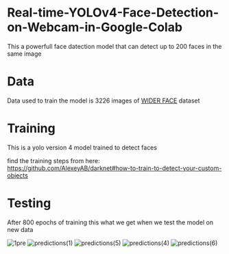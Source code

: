 # Real-time-YOLOv4-Face-Detection-on-Webcam-in-Google-Colab
This a powerfull face datection model that can detect up to 200 faces in the same image


# Data
Data used to train the model is 3226 images of [WIDER FACE](http://shuoyang1213.me/WIDERFACE/) dataset 
# Training
This is a yolo version 4 model trained to detect faces

find the training steps from here:
https://github.com/AlexeyAB/darknet#how-to-train-to-detect-your-custom-objects

# Testing 
After 800 epochs of training this what we get when we test the model on new data


![1pre](https://user-images.githubusercontent.com/56890190/205650982-335dc578-804c-4092-bd61-4b333836fc62.png)
![predictions(1)](https://user-images.githubusercontent.com/56890190/205651580-5315a0f1-ce37-4ef9-b98f-e5324f611cb0.jpg)
![predictions(5)](https://user-images.githubusercontent.com/56890190/205651833-1f24fa3d-3490-495f-9876-b99431ba92ad.jpg)
![predictions(4)](https://user-images.githubusercontent.com/56890190/205651888-e33bf34f-dcb1-4d8a-afe5-be9b42a3b1f4.jpg)
![predictions(6)](https://user-images.githubusercontent.com/56890190/205652074-5aab24f0-ce1b-41bf-96ba-c10c16cd0621.jpg)

